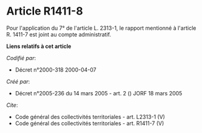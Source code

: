 # Article R1411-8

Pour l'application du 7° de l'article L. 2313-1, le rapport mentionné à l'article R. 1411-7 est joint au compte
administratif.

**Liens relatifs à cet article**

_Codifié par_:

  - Décret n°2000-318 2000-04-07

_Créé par_:

  - Décret n°2005-236 du 14 mars 2005 - art. 2 () JORF 18 mars 2005

_Cite_:

  - Code général des collectivités territoriales - art. L2313-1 (V)
  - Code général des collectivités territoriales - art. R1411-7 (V)
